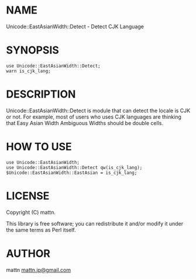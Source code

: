 # NAME

Unicode::EastAsianWidth::Detect - Detect CJK Language

# SYNOPSIS

    use Unicode::EastAsianWidth::Detect;
    warn is_cjk_lang;

# DESCRIPTION

Unicode::EastAsianWidth::Detect is module that can detect the locale is CJK or
not.  For example, most of users who uses CJK languages are thinking that Easy
Asian Width Ambiguous Widths should be double cells.

# HOW TO USE

    use Unicode::EastAsianWidth;
    use Unicode::EastAsianWidth::Detect qw(is_cjk_lang);
    $Unicode::EastAsianWidth::EastAsian = is_cjk_lang;

# LICENSE

Copyright (C) mattn.

This library is free software; you can redistribute it and/or modify
it under the same terms as Perl itself.

# AUTHOR

mattn <mattn.jp@gmail.com>
